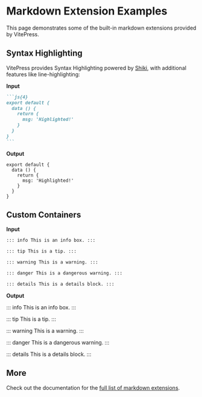 # Markdown Extension Examples

This page demonstrates some of the built-in markdown extensions provided by VitePress.

## Syntax Highlighting

VitePress provides Syntax Highlighting powered by [Shiki](https://github.com/shikijs/shiki), with additional features like line-highlighting:

**Input**

````md
```js{4}
export default {
  data () {
    return {
      msg: 'Highlighted!'
    }
  }
}
```
````

**Output**

```js{4}
export default {
  data () {
    return {
      msg: 'Highlighted!'
    }
  }
}
```

## Custom Containers

**Input**

```md
::: info This is an info box. :::

::: tip This is a tip. :::

::: warning This is a warning. :::

::: danger This is a dangerous warning. :::

::: details This is a details block. :::
```

**Output**

::: info This is an info box. :::

::: tip This is a tip. :::

::: warning This is a warning. :::

::: danger This is a dangerous warning. :::

::: details This is a details block. :::

## More

Check out the documentation for the [full list of markdown extensions](https://vitepress.dev/guide/markdown).
